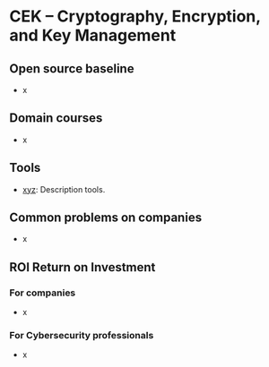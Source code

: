 # CEK – Cryptography, Encryption, and Key Management


## Open source baseline

- x


## Domain courses

- x


## Tools

- [xyz](https://divisioncero.com/?from=kudo.divisioncero.com): Description tools.


## Common problems on companies

- x


## ROI Return on Investment

### For companies

- x

### For Cybersecurity professionals

- x